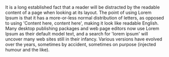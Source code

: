 It is a long established fact that a reader will be distracted by the readable content of a page when
looking at its layout. The point of using Lorem Ipsum is that it has a more-or-less normal distribution of
letters, as opposed to using 'Content here, content here', making it look like readable English. Many desktop
publishing packages and web page editors now use Lorem Ipsum as their default model text, and a search for
'lorem ipsum' will uncover many web sites still in their infancy. Various versions have evolved over the
years, sometimes by accident, sometimes on purpose (injected humour and the like).